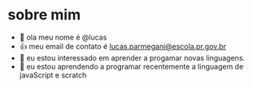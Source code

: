# sobre mim
- 👋 ola meu nome é @lucas
- :+1: meu email de contato é lucas.parmegani@escola.pr.gov.br
-  👀 eu estou interessado em aprender a progamar novas linguagens.
- 🌱 eu estou aprendendo a programar recentemente a linguagem de javaScript e scratch
